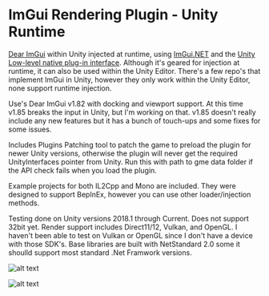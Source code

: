 # ImGui Rendering Plugin - Unity Runtime

[Dear ImGui](https://github.com/ocornut/imgui) within Unity injected at runtime, using [ImGui.NET](https://github.com/mellinoe/ImGui.NET) and the [Unity Low-level native plug-in interface](https://docs.unity3d.com/Manual/NativePluginInterface.html). Although it's geared for injection at runtime, it can also be used within the Unity Editor. There's a few repo's that implement ImGui in Unity, however they only work within the Unity Editor, none support runtime injection.

Use's Dear ImGui v1.82 with docking and viewport support. At this time v1.85 breaks the input in Unity, but I'm working on that. v1.85 doesn't really include any new features but it has a bunch of touch-ups and some fixes for some issues.

Includes Plugins Patching tool to patch the game to preload the plugin for newer Unity versions, otherwise the plugin will never get the required UnityInterfaces pointer from Unity. Run this with path to gme data folder if the API check fails when you load the plugin.

Example projects for both IL2Cpp and Mono are included. They were designed to support BepInEx, however you can use other loader/injection methods.

Testing done on Unity versions 2018.1 through Current. Does not support 32bit yet. Render support includes Direct11/12, Vulkan, and OpenGL. I haven't been able to test on Vulkan or OpenGL since I don't have a device with those SDK's. Base libraries are built with NetStandard 2.0 some it shoulld support most standard .Net Framwork versions.

![alt text](https://i.imgur.com/TRN03cZ.png)

![alt text](https://i.imgur.com/Kd8qAcW.png)
